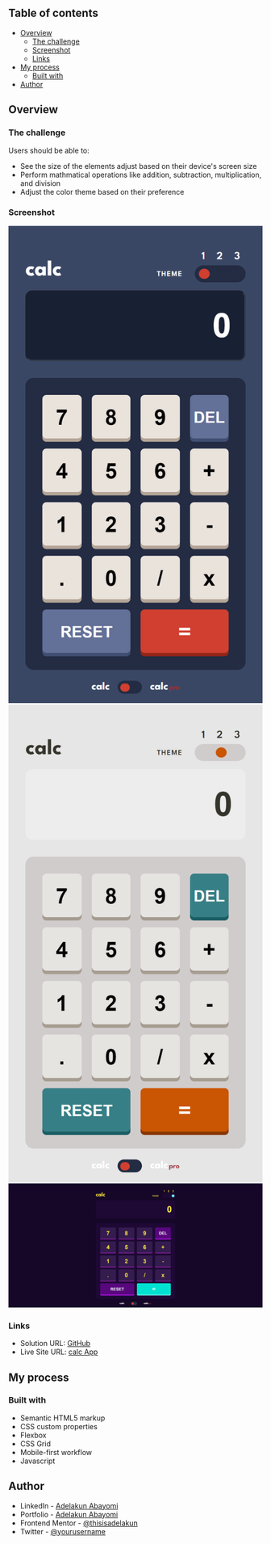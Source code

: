 ## Table of contents

- [Overview](#overview)
  - [The challenge](#the-challenge)
  - [Screenshot](#screenshot)
  - [Links](#links)
- [My process](#my-process)
  - [Built with](#built-with)
- [Author](#author)

## Overview

### The challenge

Users should be able to:

- See the size of the elements adjust based on their device's screen size
- Perform mathmatical operations like addition, subtraction, multiplication, and division
- Adjust the color theme based on their preference

### Screenshot

![](./screenshots/calcapp_mobile.png)
![](./screenshots/calcapp_mobile2.png)
![](./screenshots/calcapp_%20desktop2.png)


### Links

- Solution URL: [GitHub](https://github.com/thisisadelakun/calc-app)
- Live Site URL: [calc App](https://thisisadelakun.github.io/calc-app/)

## My process

### Built with

- Semantic HTML5 markup
- CSS custom properties
- Flexbox
- CSS Grid
- Mobile-first workflow
- Javascript

## Author

- LinkedIn - [Adelakun Abayomi](https://www.linkedin.com/in/abayomi-adelakun-897227178/)
- Portfolio - [Adelakun Abayomi](https://adelakunportfolio.netlify.app/)
- Frontend Mentor - [@thisisadelakun](https://www.frontendmentor.io/profile/thisisadelakun)
- Twitter - [@yourusername](https://www.twitter.com/thisisadelakun)


